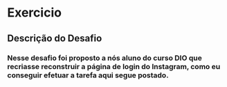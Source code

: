 # Exercicio #

## Descrição do Desafio ##



###  Nesse desafio foi proposto a nós aluno do curso DIO que recriasse  reconstruir a página de login do Instagram, como eu conseguir efetuar a tarefa aqui segue  postado. ###





